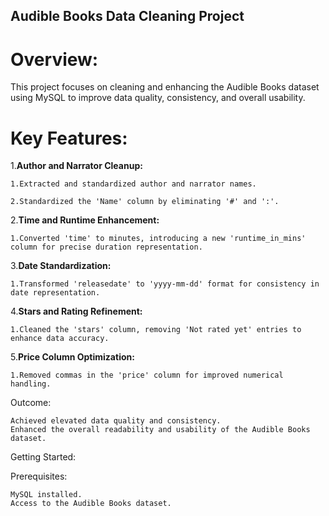 ## Audible Books Data Cleaning Project

# Overview:

This project focuses on cleaning and enhancing the Audible Books dataset using MySQL to improve data quality, consistency, and overall usability.

# Key Features:


1.**Author and Narrator Cleanup:** 

    1.Extracted and standardized author and narrator names.
    
    2.Standardized the 'Name' column by eliminating '#' and ':'.

2.**Time and Runtime Enhancement:**

    1.Converted 'time' to minutes, introducing a new 'runtime_in_mins' column for precise duration representation.

3.**Date Standardization:**

    1.Transformed 'releasedate' to 'yyyy-mm-dd' format for consistency in date representation.

4.**Stars and Rating Refinement:**

    1.Cleaned the 'stars' column, removing 'Not rated yet' entries to enhance data accuracy.

5.**Price Column Optimization:**

    1.Removed commas in the 'price' column for improved numerical handling.




Outcome:

    Achieved elevated data quality and consistency.
    Enhanced the overall readability and usability of the Audible Books dataset.

Getting Started:

Prerequisites:

    MySQL installed.
    Access to the Audible Books dataset.
